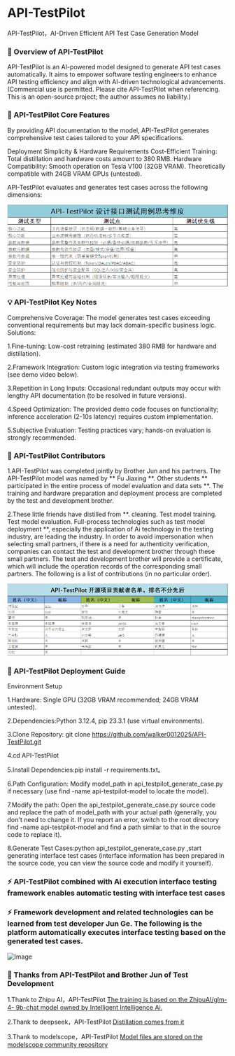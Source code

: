 # API-TestPilot
API-TestPilot，AI-Driven Efficient API Test Case Generation Model

### 🌟 Overview of API-TestPilot

API-TestPilot is an AI-powered model designed to generate API test cases automatically. It aims to empower software testing engineers to enhance API testing efficiency and align with AI-driven technological advancements. (Commercial use is permitted. Please cite API-TestPilot when referencing. This is an open-source project; the author assumes no liability.)

### 🚀 API-TestPilot Core Features

By providing API documentation to the model, API-TestPilot generates comprehensive test cases tailored to your API specifications.

Deployment Simplicity & Hardware Requirements
Cost-Efficient Training: Total distillation and hardware costs amount to 380 RMB.
Hardware Compatibility:
Smooth operation on Tesla V100 (32GB VRAM).
Theoretically compatible with 24GB VRAM GPUs (untested).

API-TestPilot evaluates and generates test cases across the following dimensions:

![Image](https://github.com/walker0012025/API-TestPilot/blob/main/data/20250404111524_01.png)

### 💡 API-TestPilot Key Notes

Comprehensive Coverage: The model generates test cases exceeding conventional requirements but may lack domain-specific business logic. Solutions:

1.Fine-tuning: Low-cost retraining (estimated 380 RMB for hardware and distillation).

2.Framework Integration: Custom logic integration via testing frameworks (see demo video below).

3.Repetition in Long Inputs: Occasional redundant outputs may occur with lengthy API documentation (to be resolved in future versions).

4.Speed Optimization: The provided demo code focuses on functionality; inference acceleration (2-10s latency) requires custom implementation.

5.Subjective Evaluation: Testing practices vary; hands-on evaluation is strongly recommended.


### 👥 API-TestPilot Contributors

1.API-TestPilot was completed jointly by Brother Jun and his partners. The API-TestPilot model was named by ** Fu Jiaxing **. Other students ** participated in the entire process of model evaluation and data sets **. The training and hardware preparation and deployment process are completed by the test and development brother.

2.These little friends have distilled from **. cleaning. Test model training. Test model evaluation. Full-process technologies such as test model deployment **, especially the application of Ai technology in the testing industry, are leading the industry. In order to avoid impersonation when selecting small partners, if there is a need for authenticity verification, companies can contact the test and development brother through these small partners. The test and development brother will provide a certificate, which will include the operation records of the corresponding small partners. The following is a list of contributions (in no particular order).

![Image](https://github.com/walker0012025/API-TestPilot/blob/main/data/20250404122210.png)

### 📌 API-TestPilot Deployment Guide

Environment Setup

1.Hardware: Single GPU (32GB VRAM recommended; 24GB VRAM untested).

2.Dependencies:Python 3.12.4, pip 23.3.1 (use virtual environments).

3.Clone Repository:
git clone https://github.com/walker0012025/API-TestPilot.git  

4.cd API-TestPilot  

5.Install Dependencies:pip install -r requirements.txt。

6.Path Configuration: Modify model_path in api_testpilot_generate_case.py if necessary (use find -name api-testpilot-model to locate the model).

7.Modify the path: Open the api_testpilot_generate_case.py source code and replace the path of model_path with your actual path (generally, you don't need to change it. If you report an error, switch to the root directory find -name api-testpilot-model and find a path similar to that in the source code to replace it).

8.Generate Test Cases:python api_testpilot_generate_case.py ,start generating interface test cases (interface information has been prepared in the source code, you can view the source code and modify it yourself).

### ⚡ API-TestPilot combined with Ai execution interface testing framework enables automatic testing with interface test cases
### ⚡ Framework development and related technologies can be learned from test developer Jun Ge. The following is the platform automatically executes interface testing based on the generated test cases.

![Image](https://github.com/walker0012025/API-TestPilot/blob/main/data/1743762862000.gif)

### 🙏 Thanks from API-TestPilot and Brother Jun of Test Development

1.Thank to Zhipu AI，API-TestPilot   [The training is based on the ZhipuAI/glm-4- 9b-chat model owned by Intelligent Intelligence Ai.](https://github.com/THUDM/GLM-4)

2.Thank to deepseek，API-TestPilot [Distillation comes from it](https://github.com/deepseek-ai/DeepSeek-R1)

3.Thank to modelscope，API-TestPilot [Model files are stored on the modelscope community repository](https://github.com/modelscope)


